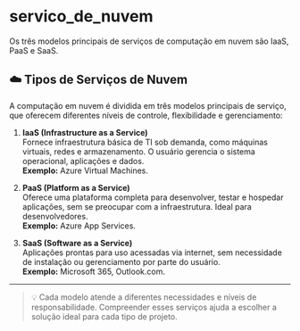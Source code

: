 # servico_de_nuvem
Os três modelos principais de serviços de computação em nuvem são IaaS, PaaS e SaaS.


## ☁️ Tipos de Serviços de Nuvem

A computação em nuvem é dividida em três modelos principais de serviço, que oferecem diferentes níveis de controle, flexibilidade e gerenciamento:

1. **IaaS (Infrastructure as a Service)**  
   Fornece infraestrutura básica de TI sob demanda, como máquinas virtuais, redes e armazenamento. O usuário gerencia o sistema operacional, aplicações e dados.  
   **Exemplo:** Azure Virtual Machines.

2. **PaaS (Platform as a Service)**  
   Oferece uma plataforma completa para desenvolver, testar e hospedar aplicações, sem se preocupar com a infraestrutura. Ideal para desenvolvedores.  
   **Exemplo:** Azure App Services.

3. **SaaS (Software as a Service)**  
   Aplicações prontas para uso acessadas via internet, sem necessidade de instalação ou gerenciamento por parte do usuário.  
   **Exemplo:** Microsoft 365, Outlook.com.

---

> 💡 Cada modelo atende a diferentes necessidades e níveis de responsabilidade. Compreender esses serviços ajuda a escolher a solução ideal para cada tipo de projeto.
